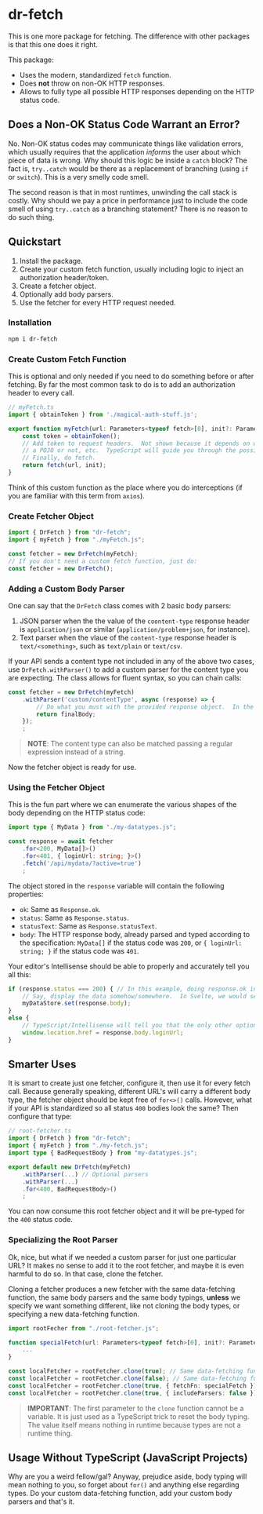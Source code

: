 # dr-fetch

This is one more package for fetching.  The difference with other packages is that this one does it right.

This package:

+ Uses the modern, standardized `fetch` function.
+ Does **not** throw on non-OK HTTP responses.
+ Allows to fully type all possible HTTP responses depending on the HTTP status code.

## Does a Non-OK Status Code Warrant an Error?

No.  Non-OK status codes may communicate things like validation errors, which usually requires that the application 
*informs* the user about which piece of data is wrong.  Why should this logic be inside a `catch` block?  The fact is,
`try..catch` would be there as a replacement of branching (using  `if` or `switch`).  This is a very smelly code smell.

The second reason is that in most runtimes, unwinding the call stack is costly.  Why should we pay a price in 
performance just to include the code smell of using `try..catch` as a branching statement?  There is no reason to do 
such thing.

## Quickstart

1. Install the package.
2. Create your custom fetch function, usually including logic to inject an authorization header/token.
3. Create a fetcher object.
4. Optionally add body parsers.
5. Use the fetcher for every HTTP request needed.

### Installation

```bash
npm i dr-fetch
```

### Create Custom Fetch Function

This is optional and only needed if you need to do something before or after fetching.  By far the most common task to 
do is to add an authorization header to every call.

```typescript
// myFetch.ts
import { obtainToken } from './magical-auth-stuff.js';

export function myFetch(url: Parameters<typeof fetch>[0], init?: Parameters<typeof fetch>[1]) {
    const token = obtainToken();
    // Add token to request headers.  Not shown because it depends on whether init was given, whether init.headers is
    // a POJO or not, etc.  TypeScript will guide you through the possibilities.
    // Finally, do fetch.
    return fetch(url, init);
}
```

Think of this custom function as the place where you do interceptions (if you are familiar with this term from `axios`).

### Create Fetcher Object

```typescript
import { DrFetch } from "dr-fetch";
import { myFetch } from "./myFetch.js";

const fetcher = new DrFetch(myFetch);
// If you don't need a custom fetch function, just do:
const fetcher = new DrFetch();
```

### Adding a Custom Body Parser

One can say that the `DrFetch` class comes with 2 basic body parsers:

1. JSON parser when the the value of the `coontent-type` response header is `application/json` or similar 
(`application/problem+json`, for instance).
2. Text parser when the vlaue of the `content-type` response header is `text/<something>`, such as `text/plain` or 
`text/csv`.

If your API sends a content type not included in any of the above two cases, use `DrFetch.withParser()` to add a custom 
parser for the content type you are expecting.  The class allows for fluent syntax, so you can chain calls:

```typescript
const fetcher = new DrFetch(myFetch)
    .withParser('custom/contentType', async (response) => {
        // Do what you must with the provided response object.  In the end, you must return the parsed body.
        return finalBody;
    });
    ;
```

> **NOTE**: The content type can also be matched passing a regular expression instead of a string.

Now the fetcher object is ready for use.

### Using the Fetcher Object

This is the fun part where we can enumerate the various shapes of the body depending on the HTTP status code:

```typescript
import type { MyData } from "./my-datatypes.js";

const response = await fetcher
    .for<200, MyData[]>()
    .for<401, { loginUrl: string; }>()
    .fetch('/api/mydata/?active=true')
    ;
```

The object stored in the `response` variable will contain the following properties:

+ `ok`:  Same as `Response.ok`.
+ `status`:  Same as `Response.status`.
+ `statusText`:  Same as `Response.statusText`.
+ `body`:  The HTTP response body, already parsed and typed according to the specification:  `MyData[]` if the status 
code was `200`, or `{ loginUrl: string; }` if the status code was `401`.

Your editor's Intellisense should be able to properly and accurately tell you all this:

```typescript
if (response.status === 200) { // In this example, doing response.ok in the IF narrows the type just as well.
    // Say, display the data somehow/somewhere.  In Svelte, we would set a store, perhaps?
    myDataStore.set(response.body);
}
else {
    // TypeScript/Intellisense will tell you that the only other option is for the status code to be 401:
    window.location.href = response.body.loginUrl;
}
```

## Smarter Uses

It is smart to create just one fetcher, configure it, then use it for every fetch call.  Because generally speaking, 
different URL's will carry a different body type, the fetcher object should be kept free of `for<>()` calls.  However, 
what if your API is standardized so all status `400` bodies look the same?  Then configure that type:

```typescript
// root-fetcher.ts
import { DrFetch } from "dr-fetch";
import { myFetch } from "./my-fetch.js";
import type { BadRequestBody } from "my-datatypes.js";

export default new DrFetch(myFetch)
    .withParser(...) // Optional parsers
    .withParser(...)
    .for<400, BadRequestBody>()
    ;
```

You can now consume this root fetcher object and it will be pre-typed for the `400` status code.

### Specializing the Root Parser

Ok, nice, but what if we needed a custom parser for just one particular URL?  It makes no sense to add it to the root 
fetcher, and maybe it is even harmful to do so.  In that case, clone the fetcher.

Cloning a fetcher produces a new fetcher with the same data-fetching function, the same body parsers and the same body 
typings, **unless** we specify we want something different, like not cloning the body types, or specifying a new 
data-fetching function.

```typescript
import rootFecher from "./root-fetcher.js";

function specialFetch(url: Parameters<typeof fetch>[0], init?: Parameters<typeof fetch>[1]) {
    ...
}

const localFetcher = rootFetcher.clone(true); // Same data-fetching function, body parsers and body typing.
const localFetcher = rootFetcher.clone(false); // Same data-fetching function and body parsers.  No body typing.
const localFetcher = rootFetcher.clone(true, { fetchFn: specialFetch }); // Different data-fetching function.
const localFetcher = rootFetcher.clone(true, { includeParsers: false }); // No custom body parsers.
```

> **IMPORTANT**:  The first parameter to the `clone` function cannot be a variable.  It is just used as a TypeScript 
> trick to reset the body typing.  The value itself means nothing in runtime because types are not a runtime thing.

## Usage Without TypeScript (JavaScript Projects)

Why are you a weird fellow/gal?  Anyway, prejudice aside, body typing will mean nothing to you, so forget about `for()` 
and anything else regarding types.  Do your custom data-fetching function, add your custom body parsers and that's it.
